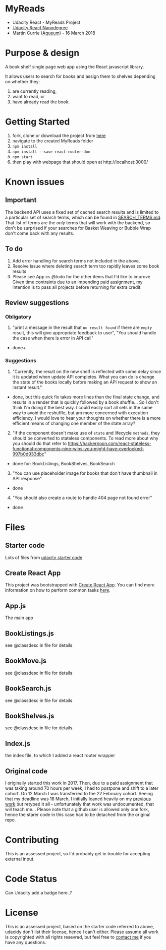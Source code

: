 # MyReads

* Udacity React - MyReads Project
* [Udacity React Nanodegree](https://eu.udacity.com/course/react-nanodegree--nd019)
* Martin Currie ([Aqueum](http://martin.aqueum.com)) - 16 March 2018

# Purpose & design

A book shelf single page web app using the React javascript library.

It allows users to search for books and assign them to shelves depending on whether they:

1.  are currently reading,
2.  want to read, or
3.  have already read
    the book.

# Getting Started

1.  fork, clone or download the project from [here](https://github.com/Aqueum/MyReads)
2.  navigate to the created MyReads folder
3.  `npm install`
4.  `npm install --save react-router-dom`
5.  `npm start`
6.  then play with webpage that should open at http://localhost:3000/

# Known issues

## Important

The backend API uses a fixed set of cached search results and is limited to a particular set of search terms, which can be found in [SEARCH_TERMS.md](SEARCH_TERMS.md). That list of terms are the _only_ terms that will work with the backend, so don't be surprised if your searches for Basket Weaving or Bubble Wrap don't come back with any results.

## To do

1.  Add error handling for search terms not included in the above.
2.  Resolve issue where deleting search term too rapidly leaves some book results
3.  Please see App.cs @todo for the other items that I'd like to improve.
    Given time contraints due to an impending paid assignment, my intention is to pass all projects before returning for extra credit.

## Review suggestions

### Obligatory

1.  "print a message in the result that `no result found` if there are `empty` result, this will give appropriate feedback to user", "You should handle the case when there is error in API call"

* done+

### Suggestions

1.  "Currently, the result on the new shelf is reflected with some delay since it is updated when update API completes. What you can do is change the state of the books locally before making an API request to show an instant result."

* done, but this quick fix takes more lines than the final state change, and results in a render that is quickly followed by a book shuffle... So I don't think I'm doing it the best way. I could easily sort all sets in the same way to avoid the reshuffle, but am more concerned with execution efficiency. I would love to hear your thoughts on whether there is a more efficient means of changing one member of the state array?

2.  "If the component doesn't make use of `state` and lifecycle `methods`, they should be converted to stateless components. To read more about why you should do that refer to https://hackernoon.com/react-stateless-functional-components-nine-wins-you-might-have-overlooked-997b0d933dbc"

* done for: BookListings, BookShelves, BookSearch

3.  "You can use placeholder image for books that don't have thumbnail in API response"

* done

4.  "You should also create a route to handle 404 page not found error"

* done

# Files

## Starter code

Lots of files from [udacity starter code](https://github.com/udacity/reactnd-project-myreads-starter)

## Create React App

This project was bootstrapped with [Create React App](https://github.com/facebookincubator/create-react-app). You can find more information on how to perform common tasks [here](https://github.com/facebookincubator/create-react-app/blob/master/packages/react-scripts/template/README.md).

## App.js

The main app

## BookListings.js

see @classdesc in file for details

## BookMove.js

see @classdesc in file for details

## BookSearch.js

see @classdesc in file for details

## BookShelves.js

see @classdesc in file for details

## Index.js

the index file, to which I added a react router wrapper

## Original code

I originally started this work in 2017. Then, due to a paid assignment that was taking around 70 hours per week, I had to postpone and shift to a later cohort. On 12 March I was transferred to the 22 February cohort. Seeing that my deadline was 18 March, I initially leaned heavily on my [previous work](https://github.com/Aqueum/UR-MyReadS) but retyped it all - unfortunately that work was undocumented, that will teach me... Please note that a github user is allowed only one fork, hence the starer code in this case had to be detached from the original repo.

# Contributing

This is an assessed project, so I'd probably get in trouble for accepting external input.

# Code Status

Can Udacity add a badge here..?

# License

This is an assessed project, based on the starter code referred to above, udacidy don't list their license, hence I can't either. Please assume all work is copyrighted with all rights resevred, but feel free to [contact me](http://www.aqueum.com/contact/)
if you have any questions.
